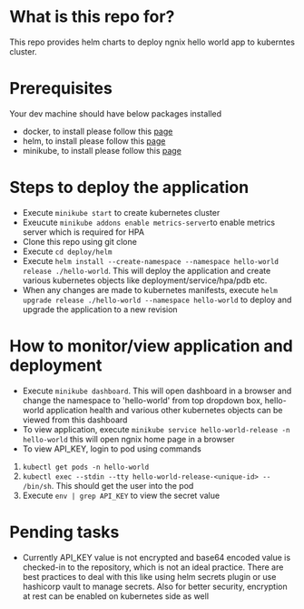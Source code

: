# What is this repo for?
This repo provides helm charts to deploy ngnix hello world app to kuberntes cluster.

# Prerequisites
Your dev machine should have below packages installed
* docker, to install please follow this [page](https://docs.docker.com/engine/install/)
* helm, to install please follow this [page](https://helm.sh/docs/intro/install/)
* minikube, to install please follow this [page](https://minikube.sigs.k8s.io/docs/start/)

# Steps to deploy the application
* Execute `minikube start` to create kubernetes cluster
* Exeucute `minikube addons enable metrics-server`to enable metrics server which is required for HPA
* Clone this repo using git clone
* Execute `cd deploy/helm`
* Execute `helm install --create-namespace --namespace hello-world release ./hello-world`. This will deploy the application and create various kubernetes objects like deployment/service/hpa/pdb etc.
* When any changes are made to kubernetes manifests, execute `helm upgrade release ./hello-world --namespace hello-world` to deploy and upgrade the application to a new revision

# How to monitor/view application and deployment
* Execute `minikube dashboard`. This will open dashboard in a browser and change the namespace to 'hello-world' from top dropdown box, hello-world application health and various other kubernetes objects can be viewed from this dashboard
* To view application, execute `minikube service hello-world-release -n hello-world` this will open ngnix home page in a browser
* To view API_KEY, login to pod using commands
1. `kubectl get pods -n hello-world`
2. `kubectl exec --stdin --tty hello-world-release-<unique-id> -- /bin/sh`. This should get the user into the pod
3. Execute `env | grep API_KEY` to view the secret value

# Pending tasks
* Currently API_KEY value is not encrypted and base64 encoded value is checked-in to the repository, which is not an ideal practice. There are best practices to deal with this like using helm secrets plugin or use hashicorp vault to manage secrets. Also for better security, encryption at rest can be enabled on kubernetes side as well
